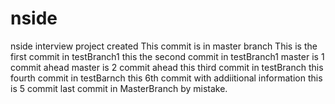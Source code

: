 # nside
nside interview project created
This commit is in master branch
This is the first commit in testBranch1
this the second commit in testBranch1
master is 1 commit ahead 
master is 2 commit ahead
this third commit in testBranch
this fourth commit in testBarnch
this 6th commit with addiitional information
this is 5 commit 
last commit in MasterBranch by mistake. 